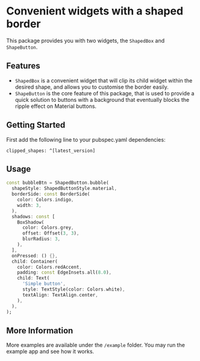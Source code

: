 # Convenient widgets with a shaped border

This package provides you with two widgets, the `ShapedBox` and `ShapeButton`.

## Features

- `ShapedBox` is a convenient widget that will clip its child widget within the desired shape, and allows you to customise the border easily.
- `ShapeButton` is the core feature of this package, that is used to provide a quick solution to buttons with a background that eventually blocks the ripple effect on Material buttons.

## Getting Started

First add the following line to your pubspec.yaml dependencies:
```
clipped_shapes: ^[latest_version]
```

## Usage

```dart
const bubbleBtn = ShapedButton.bubble(
  shapeStyle: ShapedButtonStyle.material,
  borderSide: const BorderSide(
    color: Colors.indigo,
    width: 3,
  ),
  shadows: const [
    BoxShadow(
      color: Colors.grey,
      offset: Offset(3, 3),
      blurRadius: 3,
    ),
  ],
  onPressed: () {},
  child: Container(
    color: Colors.redAccent,
    padding: const EdgeInsets.all(8.0),
    child: Text(
      'Simple button',
      style: TextStyle(color: Colors.white),
      textAlign: TextAlign.center,
    ),
  ),
);
```

## More Information

More examples are available under the `/example` folder. You may run the example app and see how it works.